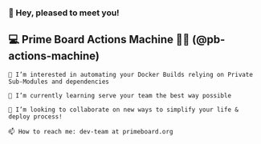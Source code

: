 ### 👋 Hey, pleased to meet you! 
## 💻 Prime Board Actions Machine 🧑‍💻 (@pb-actions-machine)
```
👀 I’m interested in automating your Docker Builds relying on Private Sub-Modules and dependencies

🌱 I’m currently learning serve your team the best way possible

💞️ I’m looking to collaborate on new ways to simplify your life & deploy process!

📫 How to reach me: dev-team at primeboard.org
```

<!---
pb-actions-machine/pb-actions-machine is a ✨ special ✨ repository because its `README.md` (this file) appears on your GitHub profile.
You can click the Preview link to take a look at your changes.
--->
